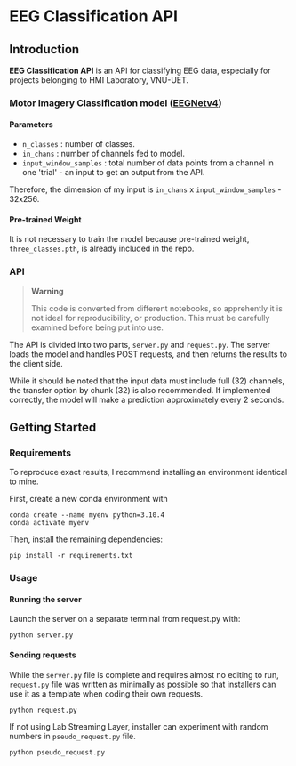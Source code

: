 # EEG Classification API

## Introduction
**EEG Classification API** is an API for classifying EEG data, especially for projects belonging to HMI Laboratory, VNU-UET.

### Motor Imagery Classification model ([EEGNetv4](https://arxiv.org/abs/1611.08024))
#### Parameters
- `n_classes` : number of classes.
- `in_chans` : number of channels fed to model.
- `input_window_samples` : total number of data points from a channel in one 'trial' - an input to get an output from the API.

Therefore, the dimension of my input is `in_chans` x `input_window_samples` - 32x256.

#### Pre-trained Weight
It is not necessary to train the model because pre-trained weight, `three_classes.pth`, is already included in the repo. 

### API
> **Warning**
> 
> This code is converted from different notebooks, so apprehently it is not ideal for reproducibility, or production. This must be carefully examined before being put into use.

The API is divided into two parts, `server.py` and `request.py`. The server loads the model and handles POST requests, and then returns the results to the client side.

While it should be noted that the input data must include full (32) channels, the transfer option by chunk (32) is also recommended. If implemented correctly, the model will make a prediction approximately every 2 seconds.

## Getting Started

### Requirements
To reproduce exact results, I recommend installing an environment identical to mine.

First, create a new conda environment with
```
conda create --name myenv python=3.10.4
conda activate myenv
```
Then, install the remaining dependencies:
```
pip install -r requirements.txt
```

### Usage
#### Running the server

Launch the server on a separate terminal from request.py with:

```
python server.py
```

#### Sending requests

While the `server.py` file is complete and requires almost no editing to run, `request.py` file was written as minimally as possible so that installers can use it as a template when coding their own requests.

```
python request.py
```

If not using Lab Streaming Layer, installer can experiment with random numbers in `pseudo_request.py` file.

```
python pseudo_request.py
```
